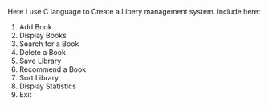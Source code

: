 Here I use C language to Create a Libery management system. include here:
1. Add Book
2. Display Books
3. Search for a Book
4. Delete a Book
5. Save Library
6. Recommend a Book
7. Sort Library
8. Display Statistics
9. Exit
